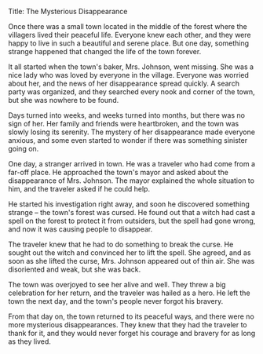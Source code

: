 Title: The Mysterious Disappearance

Once there was a small town located in the middle of the forest where the villagers lived their peaceful life. Everyone knew each other, and they were happy to live in such a beautiful and serene place. But one day, something strange happened that changed the life of the town forever.

It all started when the town's baker, Mrs. Johnson, went missing. She was a nice lady who was loved by everyone in the village. Everyone was worried about her, and the news of her disappearance spread quickly. A search party was organized, and they searched every nook and corner of the town, but she was nowhere to be found.

Days turned into weeks, and weeks turned into months, but there was no sign of her. Her family and friends were heartbroken, and the town was slowly losing its serenity. The mystery of her disappearance made everyone anxious, and some even started to wonder if there was something sinister going on.

One day, a stranger arrived in town. He was a traveler who had come from a far-off place. He approached the town's mayor and asked about the disappearance of Mrs. Johnson. The mayor explained the whole situation to him, and the traveler asked if he could help.

He started his investigation right away, and soon he discovered something strange – the town's forest was cursed. He found out that a witch had cast a spell on the forest to protect it from outsiders, but the spell had gone wrong, and now it was causing people to disappear.

The traveler knew that he had to do something to break the curse. He sought out the witch and convinced her to lift the spell. She agreed, and as soon as she lifted the curse, Mrs. Johnson appeared out of thin air. She was disoriented and weak, but she was back.

The town was overjoyed to see her alive and well. They threw a big celebration for her return, and the traveler was hailed as a hero. He left the town the next day, and the town's people never forgot his bravery.

From that day on, the town returned to its peaceful ways, and there were no more mysterious disappearances. They knew that they had the traveler to thank for it, and they would never forget his courage and bravery for as long as they lived.